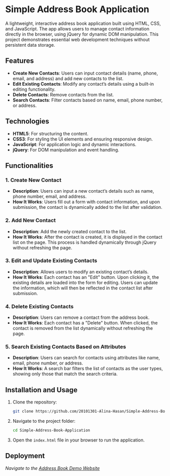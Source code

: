 ﻿# Simple Address Book Application

A lightweight, interactive address book application built using HTML, CSS, and JavaScript. The app allows users to manage contact information directly in the browser, using jQuery for dynamic DOM manipulation. This project demonstrates essential web development techniques without persistent data storage.

## Features

- **Create New Contacts**: Users can input contact details (name, phone, email, and address) and add new contacts to the list.
- **Edit Existing Contacts**: Modify any contact’s details using a built-in editing functionality.
- **Delete Contacts**: Remove contacts from the list.
- **Search Contacts**: Filter contacts based on name, email, phone number, or address.

## Technologies 

- **HTML5**: For structuring the content.
- **CSS3**: For styling the UI elements and ensuring responsive design.
- **JavaScript**: For application logic and dynamic interactions.
- **jQuery**: For DOM manipulation and event handling.

## Functionalities

### 1. **Create New Contact**
   - **Description**: Users can input a new contact’s details such as name, phone number, email, and address.
   - **How It Works**: Users fill out a form with contact information, and upon submission, the contact is dynamically added to the list after validation.

### 2. **Add New Contact**
   - **Description**: Add the newly created contact to the list.
   - **How It Works**: After the contact is created, it is displayed in the contact list on the page. This process is handled dynamically through jQuery without refreshing the page.

### 3. **Edit and Update Existing Contacts**
   - **Description**: Allows users to modify an existing contact’s details.
   - **How It Works**: Each contact has an "Edit" button. Upon clicking it, the existing details are loaded into the form for editing. Users can update the information, which will then be reflected in the contact list after submission.

### 4. **Delete Existing Contacts**
   - **Description**: Users can remove a contact from the address book.
   - **How It Works**: Each contact has a "Delete" button. When clicked, the contact is removed from the list dynamically without refreshing the page.

### 5. **Search Existing Contacts Based on Attributes**
   - **Description**: Users can search for contacts using attributes like name, email, phone number, or address.
   - **How It Works**: A search bar filters the list of contacts as the user types, showing only those that match the search criteria.

## Installation and Usage

1. Clone the repository:
    ```bash
    git clone https://github.com/20101301-Alina-Hasan/Simple-Address-Book-Application.git
    ```
2. Navigate to the project folder:
    ```bash
    cd Simple-Address-Book-Application
    ```
3. Open the `index.html` file in your browser to run the application.

## Deployment 

*Navigate to the [Address Book Demo Website](https://20101301-alina-hasan.github.io/Simple-Address-Book-Application/)*
